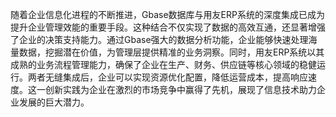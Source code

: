 随着企业信息化进程的不断推进，Gbase数据库与用友ERP系统的深度集成已成为提升企业管理效能的重要手段。这种结合不仅实现了数据的高效互通，还显著增强了企业的决策支持能力。通过Gbase强大的数据分析功能，企业能够快速处理海量数据，挖掘潜在价值，为管理层提供精准的业务洞察。同时，用友ERP系统以其成熟的业务流程管理能力，确保了企业在生产、财务、供应链等核心领域的稳健运行。两者无缝集成后，企业可以实现资源优化配置，降低运营成本，提高响应速度。这一创新实践为企业在激烈的市场竞争中赢得了先机，展现了信息技术助力企业发展的巨大潜力。